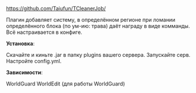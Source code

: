 https://github.com/Taiufun/TCleanerJob/

Плагин добавляет систему, в определённом регионе при ломании определённого блока (по ум-ию: трава) даёт награду в виде комманды. Всё настраивается в конфиге.

**Установка**:

Скачайте и киньте .jar в папку plugins вашего сервера.
Запускайте серв.
Настройте config.yml.


**Зависимости**:

WorldGuard
WorldEdit (для работы WorldGuard)
